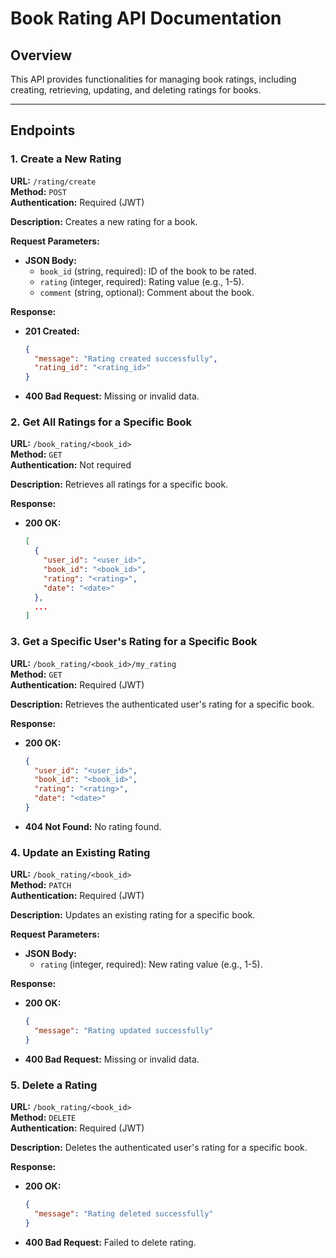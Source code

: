 # Book Rating API Documentation

## Overview

This API provides functionalities for managing book ratings, including creating, retrieving, updating, and deleting ratings for books.

---

## Endpoints

### 1. Create a New Rating

**URL:** `/rating/create`  
**Method:** `POST`  
**Authentication:** Required (JWT)

**Description:** Creates a new rating for a book.

**Request Parameters:**

- **JSON Body:**
  - `book_id` (string, required): ID of the book to be rated.
  - `rating` (integer, required): Rating value (e.g., 1-5).
  - `comment` (string, optional): Comment about the book.

**Response:**

- **201 Created:**

  ```json
  {
    "message": "Rating created successfully",
    "rating_id": "<rating_id>"
  }
  ```

- **400 Bad Request:** Missing or invalid data.

### 2. Get All Ratings for a Specific Book

**URL:** `/book_rating/<book_id>`  
**Method:** `GET`  
**Authentication:** Not required

**Description:** Retrieves all ratings for a specific book.

**Response:**

- **200 OK:**

  ```json
  [
    {
      "user_id": "<user_id>",
      "book_id": "<book_id>",
      "rating": "<rating>",
      "date": "<date>"
    },
    ...
  ]
  ```

### 3. Get a Specific User's Rating for a Specific Book

**URL:** `/book_rating/<book_id>/my_rating`  
**Method:** `GET`  
**Authentication:** Required (JWT)

**Description:** Retrieves the authenticated user's rating for a specific book.

**Response:**

- **200 OK:**

  ```json
  {
    "user_id": "<user_id>",
    "book_id": "<book_id>",
    "rating": "<rating>",
    "date": "<date>"
  }
  ```

- **404 Not Found:** No rating found.

### 4. Update an Existing Rating

**URL:** `/book_rating/<book_id>`  
**Method:** `PATCH`  
**Authentication:** Required (JWT)

**Description:** Updates an existing rating for a specific book.

**Request Parameters:**

- **JSON Body:**
  - `rating` (integer, required): New rating value (e.g., 1-5).

**Response:**

- **200 OK:**

  ```json
  {
    "message": "Rating updated successfully"
  }
  ```

- **400 Bad Request:** Missing or invalid data.

### 5. Delete a Rating

**URL:** `/book_rating/<book_id>`  
**Method:** `DELETE`  
**Authentication:** Required (JWT)

**Description:** Deletes the authenticated user's rating for a specific book.

**Response:**

- **200 OK:**

  ```json
  {
    "message": "Rating deleted successfully"
  }
  ```

- **400 Bad Request:** Failed to delete rating.
